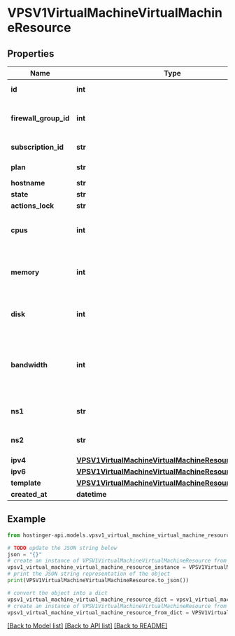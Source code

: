 # VPSV1VirtualMachineVirtualMachineResource


## Properties

Name | Type | Description | Notes
------------ | ------------- | ------------- | -------------
**id** | **int** | Virtual machine ID | [optional] 
**firewall_group_id** | **int** | Active firewall ID, &#x60;null&#x60; if disabled | [optional] 
**subscription_id** | **str** | Subscription ID | [optional] 
**plan** | **str** | VPS plan name | [optional] 
**hostname** | **str** |  | [optional] 
**state** | **str** |  | [optional] 
**actions_lock** | **str** |  | [optional] 
**cpus** | **int** | CPUs count assigned to virtual machine | [optional] 
**memory** | **int** | Memory available to virtual machine (in megabytes) | [optional] 
**disk** | **int** | Virtual machine disk size (in megabytes) | [optional] 
**bandwidth** | **int** | Monthly internet traffic available to virtual machine (in megabytes) | [optional] 
**ns1** | **str** | Primary DNS resolver | [optional] 
**ns2** | **str** | Secondary DNS resolver | [optional] 
**ipv4** | [**VPSV1VirtualMachineVirtualMachineResourceIpv4**](VPSV1VirtualMachineVirtualMachineResourceIpv4.md) |  | [optional] 
**ipv6** | [**VPSV1VirtualMachineVirtualMachineResourceIpv6**](VPSV1VirtualMachineVirtualMachineResourceIpv6.md) |  | [optional] 
**template** | [**VPSV1VirtualMachineVirtualMachineResourceTemplate**](VPSV1VirtualMachineVirtualMachineResourceTemplate.md) |  | [optional] 
**created_at** | **datetime** |  | [optional] 

## Example

```python
from hostinger-api.models.vpsv1_virtual_machine_virtual_machine_resource import VPSV1VirtualMachineVirtualMachineResource

# TODO update the JSON string below
json = "{}"
# create an instance of VPSV1VirtualMachineVirtualMachineResource from a JSON string
vpsv1_virtual_machine_virtual_machine_resource_instance = VPSV1VirtualMachineVirtualMachineResource.from_json(json)
# print the JSON string representation of the object
print(VPSV1VirtualMachineVirtualMachineResource.to_json())

# convert the object into a dict
vpsv1_virtual_machine_virtual_machine_resource_dict = vpsv1_virtual_machine_virtual_machine_resource_instance.to_dict()
# create an instance of VPSV1VirtualMachineVirtualMachineResource from a dict
vpsv1_virtual_machine_virtual_machine_resource_from_dict = VPSV1VirtualMachineVirtualMachineResource.from_dict(vpsv1_virtual_machine_virtual_machine_resource_dict)
```
[[Back to Model list]](../README.md#documentation-for-models) [[Back to API list]](../README.md#documentation-for-api-endpoints) [[Back to README]](../README.md)


